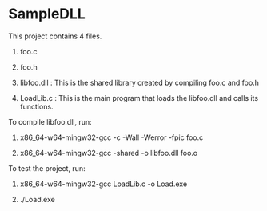 # SampleDLL
This project contains 4 files. 

1. foo.c

2. foo.h

3. libfoo.dll : This is the shared library created by compiling foo.c and foo.h

4. LoadLib.c : This is the main program that loads the libfoo.dll and calls its functions.

To compile libfoo.dll, run:

1. x86_64-w64-mingw32-gcc -c -Wall -Werror -fpic foo.c

2. x86_64-w64-mingw32-gcc -shared -o libfoo.dll foo.o


To test the project, run:

1. x86_64-w64-mingw32-gcc LoadLib.c -o Load.exe

2. ./Load.exe
